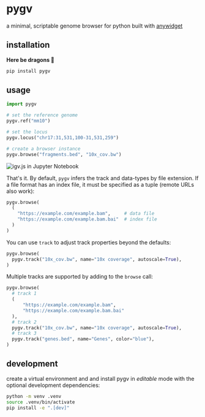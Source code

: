 # pygv

a minimal, scriptable genome browser for python built with [anywidget](https://github.com/manzt/anywidget)

## installation

**Here be dragons 🐉**

```sh
pip install pygv
```

## usage

```py
import pygv

# set the reference genome
pygv.ref("mm10")

# set the locus
pygv.locus("chr17:31,531,100-31,531,259")

# create a browser instance
pygv.browse("fragments.bed", "10x_cov.bw")
```

![igv.js in Jupyter Notebook](https://github.com/manzt/anywidget/assets/24403730/8aa77384-6d7c-422f-9238-37e06a0272f6)

That's it. By default, `pygv` infers the track and data-types by file
extension. If a file format has an index file, it must be specified as 
a tuple (remote URLs also work):

```py
pygv.browse(
  (
    "https://example.com/example.bam",     # data file
    "https://example.com/example.bam.bai"  # index file
  )
)
```

You can use `track` to adjust track properties beyond the defaults:

```py
pygv.browse(
  pygv.track("10x_cov.bw", name="10x coverage", autoscale=True),
)
```

Multiple tracks are supported by adding to the `browse` call:

```py
pygv.browse(
  # track 1
  (
      "https://example.com/example.bam",
      "https://example.com/example.bam.bai"
  ),
  # track 2
  pygv.track("10x_cov.bw", name="10x coverage", autoscale=True),
  # track 3
  pygv.track("genes.bed", name="Genes", color="blue"),
)
```

## development

create a virtual environment and and install pygv in *editable* mode with the
optional development dependencies:

```sh
python -m venv .venv
source .venv/bin/activate
pip install -e ".[dev]"
```
